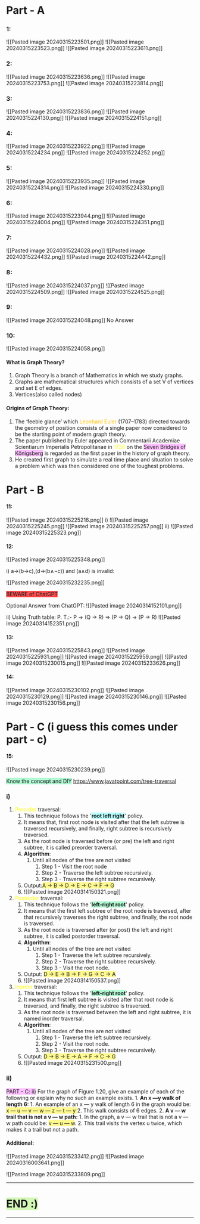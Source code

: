 # Part - A
### 1:
![[Pasted image 20240315223501.png]]
![[Pasted image 20240315223523.png]]
![[Pasted image 20240315223611.png]]

### 2:
![[Pasted image 20240315223636.png]]
![[Pasted image 20240315223753.png]]
![[Pasted image 20240315223814.png]]

### 3:
![[Pasted image 20240315223836.png]]
![[Pasted image 20240315224130.png]]
![[Pasted image 20240315224151.png]]

### 4:
![[Pasted image 20240315223922.png]]
![[Pasted image 20240315224234.png]]
![[Pasted image 20240315224252.png]]



### 5:
![[Pasted image 20240315223935.png]]
![[Pasted image 20240315224314.png]]
![[Pasted image 20240315224330.png]]



### 6:
![[Pasted image 20240315223944.png]]
![[Pasted image 20240315224004.png]]
![[Pasted image 20240315224351.png]]


### 7:
![[Pasted image 20240315224028.png]]
![[Pasted image 20240315224432.png]]
![[Pasted image 20240315224442.png]]

### 8:
![[Pasted image 20240315224037.png]]
![[Pasted image 20240315224509.png]]
![[Pasted image 20240315224525.png]]

### 9:
![[Pasted image 20240315224048.png]]
No Answer
### 10:
![[Pasted image 20240315224058.png]]
#### What is Graph Theory?
1. Graph Theory is a branch of Mathematics in which we study graphs.
2. Graphs are mathematical structures which consists of a set V of vertices and set E of edges. 
3. Vertices(also called nodes)
#### Origins of Graph Theory:
1. The ‘feeble glance’ which <font color="#ffc000">Leonhard Euler</font> (1707–1783) directed towards the geometry of position consists of a single paper now considered to be the starting point of modern graph theory.
2. The paper published by Euler appeared in Commentarii Academiae Scientiarum Imperialis Petropolitanae in <font color="#ffff00">1736</font> on the <span style="background:#fdbfff">Seven Bridges of Königsberg</span> is regarded as the first paper in the history of graph theory.
3. He created first graph to simulate a real time place and situation to solve a problem which was then considered one of the toughest problems.
# Part - B

#### 11:
![[Pasted image 20240315225216.png]]
i)
![[Pasted image 20240315225245.png]]
![[Pasted image 20240315225257.png]]
ii)
![[Pasted image 20240315225323.png]]

#### 12:
![[Pasted image 20240315225348.png]]

i) a→(b→c),(d→(b∧¬c)) and (a∧d) is invalid:

![[Pasted image 20240315232235.png]]

<span style="background:#ff4d4f">BEWARE of ChatGPT</span>

Optional Answer from ChatGPT:
 ![[Pasted image 20240314152101.png]]

ii) Using Truth table: P. T.:- P -> (Q -> R) => (P -> Q) -> (P -> R)
![[Pasted image 20240314152351.png]]

#### 13:
![[Pasted image 20240315225843.png]]
![[Pasted image 20240315225931.png]]
![[Pasted image 20240315225959.png]]
![[Pasted image 20240315230015.png]]
![[Pasted image 20240315233626.png]]


#### 14:
![[Pasted image 20240315230102.png]]
![[Pasted image 20240315230129.png]]
![[Pasted image 20240315230146.png]]
![[Pasted image 20240315230156.png]]

# Part - C (i guess this comes under part - c)
#### 15:
![[Pasted image 20240315230239.png]]

<span style="background:#affad1">Know the concept and DIY</span>
https://www.javatpoint.com/tree-traversal
### i)
1. <font color="#ffff00">Preorder</font> traversal:
	1. This technique follows the '**<span style="background:#b1ffff">root left right</span>**' policy.
	2. It means that, first root node is visited after that the left subtree is traversed recursively, and finally, right subtree is recursively traversed. 
	3. As the root node is traversed before (or pre) the left and right subtree, it is called preorder traversal.
	4. **Algorithm**:
		1. Until all nodes of the tree are not visited  
			1.  Step 1 - Visit the root node  
			2. Step 2 - Traverse the left subtree recursively.  
			3. Step 3 - Traverse the right subtree recursively.
	5. Output:<span style="background:#fff88f">A → B → D → E → C → F → G</span>
	6. ![[Pasted image 20240314150321.png]]
2. <font color="#ffff00">Postorder</font> traversal:
	1. This technique follows the '**<span style="background:#affad1">left-right root</span>**' policy. 
	2. It means that the first left subtree of the root node is traversed, after that recursively traverses the right subtree, and finally, the root node is traversed. 
	3. As the root node is traversed after (or post) the left and right subtree, it is called postorder traversal.
	4. **Algorithm**:
		1. Until all nodes of the tree are not visited  
			1. Step 1 - Traverse the left subtree recursively.  
			2. Step 2 - Traverse the right subtree recursively.  
			3. Step 3 - Visit the root node.
	5. Output: <span style="background:#fff88f">D → E → B → F → G → C → A</span>
	6. ![[Pasted image 20240314150537.png]]
3. <font color="#ffff00">Inorder</font> traversal:
	1. This technique follows the '**<span style="background:#affad1">left-right root</span>**' policy. 
	2. It means that first left subtree is visited after that root node is traversed, and finally, the right subtree is traversed. 
	3. As the root node is traversed between the left and right subtree, it is named inorder traversal.
	5. **Algorithm**:
		1. Until all nodes of the tree are not visited  
			1. Step 1 - Traverse the left subtree recursively.  
			2. Step 2 - Visit the root node.
			3. Step 3 - Traverse the right subtree recursively.
	6. Output: <span style="background:#fff88f">D → B → E → A → F → C → G</span>
	7. ![[Pasted image 20240315231500.png]]

### ii)
<span style="background:#fdbfff">PART - C: ii)</span> For the graph of Figure 1.20, give an example of each of the following or explain why no such an example exists. 
	1. **An x —y walk of length 6:**
		1. An example of an x — y walk of length 6 in the graph would be: <span style="background:#fff88f">x — u — v — w — z — t — y </span>
		2. This walk consists of 6 edges.
	2. **A v — w trail that is not a v — w path:**
		1. In the graph, a v — w trail that is not a v — w path could be: <span style="background:#fff88f">v — u — w</span>. 
		2. This trail visits the vertex u twice, which makes it a trail but not a path.

#### Additional:
![[Pasted image 20240315233412.png]]
![[Pasted image 20240316003641.png]]


![[Pasted image 20240315233809.png]]



----------
# <span style="background:#d3f8b6">END :)</span>

-----------

